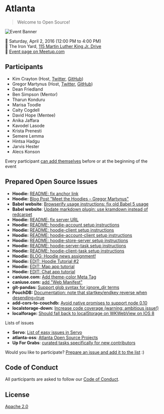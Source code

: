 # Atlanta

> Welcome to Open Source!

![Event Banner](/assets/banner.png)

📅 Saturday, April 2, 2016 (12:00 PM to 4:00 PM)  
📍 The Iron Yard, [115 Martin Luther King Jr.   Drive](https://maps.google.com/maps?f=q&hl=en&q=115+Martin+Luther+King+Jr.+Drive%2C+Atlanta%2C+GA%2C+us)  
🎫 [Event page on Meetup.com](http://www.meetup.com/Jr-Dev-Mentoring/events/228951389)  

## Participants

- Kim Crayton (Host, [Twitter](https://twitter.com/KimCrayton1), [GitHub](https://github.com/kmcrayton7))
- Gregor Martynus (Host, [Twitter](https://twitter.com/gr2m), [GitHub](https://github.com/gr2m))
- Dean Friedland
- Ben Simpson (Mentor)
- Tharun Konduru
- Marisa Toodle
- Caity Cogdell
- David Hope (Mentee)
- Anika Jaffara
- Kavodel Lasode
- Krista Prenesti
- Semere Lemma
- Hintsa Hadgu
- Jarvis Hester
- Alecs Konson

Every participant [can add themselves](https://github.com/welcome-to-open-source/atlanta/issues/1) before or at the beginning of the event

## Prepared Open Source Issues

- **Hoodie:** [README: fix anchor link](https://github.com/hoodiehq/hoodie-server-account/issues/120)
- **Hoodie:** [Blog Post "Meet the Hoodies – Gregor Martynus"](https://github.com/hoodiehq/editorial/issues/74)
- **Babel website**: [Browserify usage instructions: fix old Babel 5 usage](https://github.com/babel/babel.github.io/issues/754)
- **Babel website**: [Update markdown plugin: use kramdown instead of redcarpet](https://github.com/babel/babel.github.io/issues/709)
- **Hoodie:** [README: fix server URL](https://github.com/hoodiehq/hoodie-account/issues/4)
- **Hoodie:** [README: hoodie-account setup instructions](https://github.com/hoodiehq/hoodie-account/issues/5)
- **Hoodie:** [README: hoodie-client setup instructions](https://github.com/hoodiehq/hoodie-client/issues/68)
- **Hoodie:** [README: hoodie-account-client setup instructions](https://github.com/hoodiehq/hoodie-account-client/issues/88)
- **Hoodie:** [README: hoodie-store-server setup instructions](https://github.com/hoodiehq/hoodie-store-server/issues/36)
- **Hoodie:** [README: hoodie-server-task setup instructions](https://github.com/hoodiehq/hoodie-server-task/issues/21)
- **Hoodie:** [README: hoodie-client-task setup instructions](https://github.com/hoodiehq/hoodie-client-task/issues/26)
- **Hoodie:** [BLOG: Hoodie news assignment!](https://github.com/hoodiehq/editorial/issues/83)
- **Hoodie:** [EDIT: Hoodie Tutorial #2](https://github.com/hoodiehq/editorial/issues/84)
- **Hoodie:** [EDIT: Map app tutorial](https://github.com/hoodiehq/editorial/issues/85)
- **Hoodie:** [EDIT: Chat app tutorial](https://github.com/hoodiehq/editorial/issues/86)
- **caniuse.com:** [Add theme-color Meta Tag](https://github.com/Fyrd/caniuse/issues/1831)
- **caniuse.com:** [add "Web Manifest"](https://github.com/Fyrd/caniuse/issues/1532)
- **git-pandas:** [Support glob syntax for ignore_dir terms](https://github.com/wdm0006/git-pandas/issues/1)
- **PouchDB:** [Documentation: note that startkey/endkey reverse when desending=true](https://github.com/pouchdb/pouchdb/issues/4920)
- **add-cors-to-couchdb:** [Avoid native promises to support node 0.10](https://github.com/pouchdb/add-cors-to-couchdb/issues/17)
- **localstorage-down:** [Increase code coverage (warning: ambitious issue!)](https://github.com/No9/localstorage-down/issues/68)
- **localforage:** [Should fall back to localStorage on WKWebView on IOS 8](https://github.com/mozilla/localForage/issues/278)

Lists of issues

- **Servo**: [List of easy issues in Servo](https://starters.servo.org/)
- **atlanta-oss**: [Atlanta Open Source Projects](https://github.com/wdm0006/atlanta-oss#python)
- **Up For Grabs**: [curated tasks specifically for new contributors](http://up-for-grabs.net/#/)

Would you like to participate? [Prepare an issue and add it to the list](https://github.com/welcome-to-open-source/atlanta/issues/2) :)

## Code of Conduct

All participants are asked to follow our [Code of Conduct](http://hood.ie/code-of-conduct).

## License

[Apache 2.0](http://www.apache.org/licenses/LICENSE-2.0)
